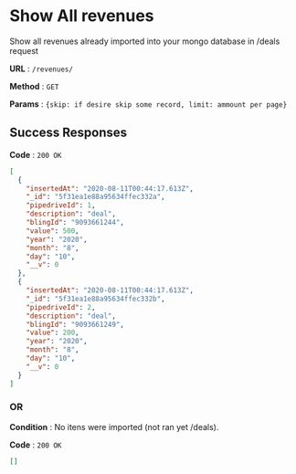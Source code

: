 # Show All revenues

Show all revenues already imported into your mongo database in /deals request

**URL** : `/revenues/`

**Method** : `GET`

**Params** : `{skip: if desire skip some record, limit: ammount per page}`

## Success Responses

**Code** : `200 OK`

```json
[
  {
    "insertedAt": "2020-08-11T00:44:17.613Z",
    "_id": "5f31ea1e88a95634ffec332a",
    "pipedriveId": 1,
    "description": "deal",
    "blingId": "9093661244",
    "value": 500,
    "year": "2020",
    "month": "8",
    "day": "10",
    "__v": 0
  },
  {
    "insertedAt": "2020-08-11T00:44:17.613Z",
    "_id": "5f31ea1e88a95634ffec332b",
    "pipedriveId": 2,
    "description": "deal",
    "blingId": "9093661249",
    "value": 200,
    "year": "2020",
    "month": "8",
    "day": "10",
    "__v": 0
  }
]
```

### OR

**Condition** : No itens were imported (not ran yet /deals).

**Code** : `200 OK`

```json
[]

```
